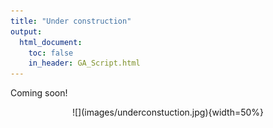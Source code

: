 ```yaml
---
title: "Under construction"
output: 
  html_document:
    toc: false
    in_header: GA_Script.html
---
```


Coming soon!

<center>![](images/underconstuction.jpg){width=50%}</center>
